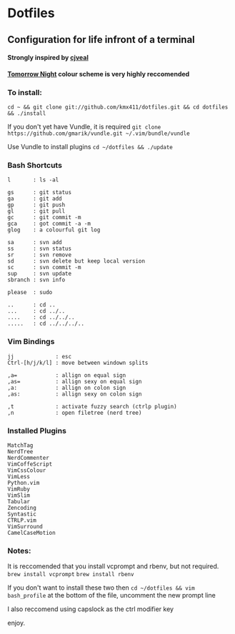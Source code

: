 # Dotfiles 
## Configuration for life infront of a terminal 
#### Strongly inspired by [cjveal](https://github.com/cjhveal/dotfiles)
#### [Tomorrow Night](https://github.com/chriskempson/tomorrow-theme/blob/master/OS%20X%20Terminal/Tomorrow%20Night.terminal) colour scheme is very highly reccomended 

### To install: 
`cd ~ && git clone git://github.com/kmx411/dotfiles.git && cd dotfiles && ./install`

If you don't yet have Vundle, it is required
`git clone https://github.com/gmarik/vundle.git ~/.vim/bundle/vundle`

Use Vundle to install plugins
`cd ~/dotfiles && ./update`


### Bash Shortcuts
    l       : ls -al

    gs      : git status
    ga      : git add
    gp      : git push
    gl      : git pull
    gc      : git commit -m
    gca     : got commit -a -m
    glog    : a colourful git log

    sa      : svn add
    ss      : svn status
    sr      : svn remove
    sd      : svn delete but keep local version
    sc      : svn commit -m
    sup     : svn update
    sbranch : svn info

    please  : sudo

    ..      : cd ..
    ...     : cd ../..
    ....    : cd ../../..
    .....   : cd ../../../..

### Vim Bindings
    jj             : esc
    Ctrl-[h/j/k/l] : move between windown splits

    ,a=            : allign on equal sign
    ,as=           : allign sexy on equal sign
    ,a:            : allign on colon sign
    ,as:           : allign sexy on colon sign

    ,t             : activate fuzzy search (ctrlp plugin)
    ,n             : open filetree (nerd tree)

### Installed Plugins
    MatchTag
    NerdTree
    NerdCommenter
    VimCoffeScript
    VimCssColour
    VimLess
    Python.vim
    VimRuby
    VimSlim
    Tabular
    Zencoding
    Syntastic
    CTRLP.vim
    VimSurround
    CamelCaseMotion

### Notes:
It is reccomended that you install vcprompt and rbenv, but not required.
`brew install vcprompt`
`brew install rbenv`

If you don't want to install these two then 
`cd ~/dotfiles && vim bash_profile`
at the bottom of the file, uncomment the new prompt line

I also reccomend using capslock as the ctrl modifier key

enjoy.
